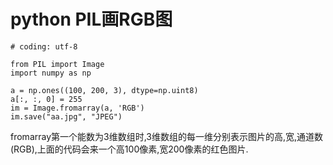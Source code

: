 # python PIL画RGB图

```
# coding: utf-8

from PIL import Image
import numpy as np

a = np.ones((100, 200, 3), dtype=np.uint8)
a[:, :, 0] = 255
im = Image.fromarray(a, 'RGB')
im.save("aa.jpg", "JPEG")
```
fromarray第一个能数为3维数组时,3维数组的每一维分别表示图片的高,宽,通道数(RGB),上面的代码会来一个高100像素,宽200像素的红色图片.